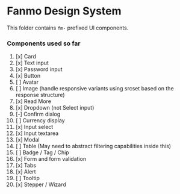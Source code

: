# Fanmo Design System

This folder contains `fm-` prefixed UI components.

### Components used so far

1. [x] Card
2. [x] Text input
3. [x] Password input
4. [x] Button
5. [ ] Avatar
6. [ ] Image (handle responsive variants using srcset based on the response structure)
7. [x] Read More
9. [x] Dropdown (not Select input)
10. [-] Confirm dialog
11. [ ] Currency display
12. [x] Input select
13. [x] Input textarea
14. [x] Modal
15. [ ] Table (May need to abstract filtering capabilities inside this)
16. [ ] Badge / Tag / Chip
17. [x] Form and form validation
18. [x] Tabs
19. [x] Alert
20. [ ] Tooltip
21. [x] Stepper / Wizard
